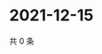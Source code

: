 # 2021-12-15

共 0 条

<!-- BEGIN WEIBO -->
<!-- 最后更新时间 Wed Dec 15 2021 21:17:05 GMT+0800 (China Standard Time) -->

<!-- END WEIBO -->
